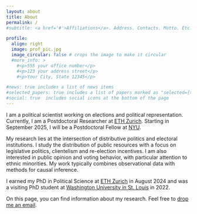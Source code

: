 ```yaml
---
layout: about
title: About
permalink: /
#subtitle: <a href='#'>Affiliations</a>. Address. Contacts. Motto. Etc.

profile:
  align: right
  image: prof_pic.jpg
  image_circular: false # crops the image to make it circular
  #more_info: >
    #<p>555 your office number</p>
    #<p>123 your address street</p>
    #<p>Your City, State 12345</p>

#news: true includes a list of news items
#selected_papers: true includes a list of papers marked as "selected={true}"
#social: true  includes social icons at the bottom of the page
---
```


I am a political scientist working on elections and political representation. Currently, I am a Postdoctoral Researcher at [ETH Zurich](https://eup.ethz.ch/). Starting in September 2025, I will be a Postdoctoral Fellow at [NYU](https://as.nyu.edu/departments/politics.html).

My research lies at the intersection of distributive politics and electoral institutions. I study the distribution of public resources with a focus on legislative politics, clientelism and re-election incentives. I am also interested in public opinion and voting behavior, with particular attention to ethnic minorities. My work typically combines observational data with methods for causal inference.

I earned my PhD in Political Science at [ETH Zurich](https://eup.ethz.ch/) in August 2024 and was a visiting PhD student at [Washington University in St. Louis](https://polisci.wustl.edu/) in 2022.

On this page, you can find information about my research. Feel free to [drop me an email](mailto::massimo.troncone@eup.gess.ethz.ch).
